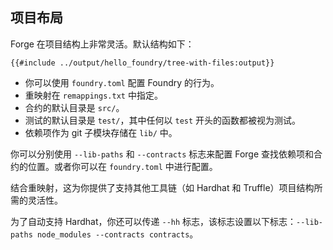 ## 项目布局

Forge 在项目结构上非常灵活。默认结构如下：

```ignore
{{#include ../output/hello_foundry/tree-with-files:output}}
```

- 你可以使用 `foundry.toml` 配置 Foundry 的行为。
- 重映射在 `remappings.txt` 中指定。
- 合约的默认目录是 `src/`。
- 测试的默认目录是 `test/`，其中任何以 `test` 开头的函数都被视为测试。
- 依赖项作为 git 子模块存储在 `lib/` 中。

你可以分别使用 `--lib-paths` 和 `--contracts` 标志来配置 Forge 查找依赖项和合约的位置。或者你可以在 `foundry.toml` 中进行配置。

结合重映射，这为你提供了支持其他工具链（如 Hardhat 和 Truffle）项目结构所需的灵活性。

为了自动支持 Hardhat，你还可以传递 `--hh` 标志，该标志设置以下标志：`--lib-paths node_modules --contracts contracts`。